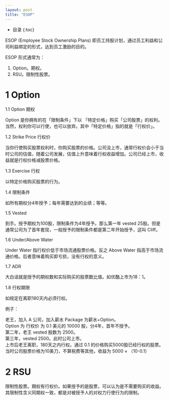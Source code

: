 ```yaml
---
layout: post
title: "ESOP"
---
```


* 目录
{:toc}

ESOP (Employee Stock Ownership Plans) 即员工持股计划，通过员工利益和公司利益绑定的形式，达到员工激励的目的。

ESOP 形式通常为：

1. Option。期权。
2. RSU。限制性股票。

# 1 Option

1.1 Option 期权

Option 是你拥有的在「限制条件」下以 「特定价格」购买「公司股票」的权利。当然，权利你可以行使，也可以放弃。其中「特定价格」指的就是「行权价」。

1.2 Strike Price 行权价

当你行使购买股票权利时，你购买股票的价格。公司没上市，通常行权价会小于当时公司的估值，随着公司发展，估值上升意味着行权收益增加。公司已经上市，收益就是行权价格减股票价格。

1.3 Exercise 行权

以特定价格购买股票的行为。

1.4 限制条件

如所有期权分4年授予；每年需要达到的业绩；等等。

1.5 Vested

到手。授予期权为100股，限制条件为4年授予。那么第一年 vested 25股。但是通常公司为了首年套现，一般授予的限制条件都是第二年开始授予，这叫 Cliff。

1.6 Under/Above Water

Under Water 指行权价低于市场流通股票价格。反之 Above Water 指高于市场流通价格。后者意味着购买即亏损，没有行权的意义。

1.7 ADR

大白话就是授予的期权数和实际购买的股票数比值。如优酷上市为18：1。

1.8 行权期限

如规定在离职180天内必须行权。

例子：

老王，加入 A 公司，加入薪水 Package 为薪水+Option。     
Option 为 行权价 为 0.1 美元的 10000 股，分4年，首年不授予。    
第二年，老王 vested 股数为 2500。    
第三年，vested 2500。此时公司上市。    
上市后老王离职，180天之内行权。通过 0.1 的价格购买5000股已经行权的股票。      
当时公司股票价格为10美刀，不算税费等其他，收益为 5000 × （10-0.1）


# 2 RSU

限制性股票。期权有行权价。如果授予的是股票，可以认为是不需要购买的收益。其限制性含义同期权一致，都是对被授予人的对权力行使行为的限制。


